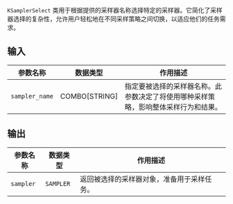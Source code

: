 
`KSamplerSelect` 类用于根据提供的采样器名称选择特定的采样器。它简化了采样器选择的复杂性，允许用户轻松地在不同采样策略之间切换，以适应他们的任务需求。

## 输入

| 参数名称       | 数据类型 | 作用描述                                     |
| -------------- | -------- | -------------------------------------------- |
| `sampler_name` | COMBO[STRING] | 指定要被选择的采样器名称。此参数决定了将使用哪种采样策略，影响整体采样行为和结果。 |

## 输出

| 参数名称 | 数据类型 | 作用描述                                     |
| -------- | -------- | -------------------------------------------- |
| `sampler` | `SAMPLER` | 返回被选择的采样器对象，准备用于采样任务。 |
